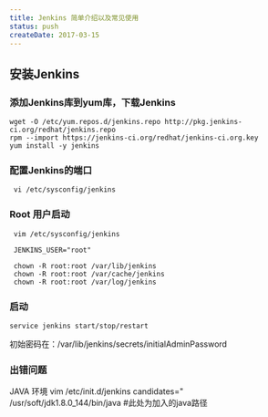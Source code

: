 ```yaml
---
title: Jenkins 简单介绍以及常见使用
status: push
createDate: 2017-03-15
---
```

## 安装Jenkins
### 添加Jenkins库到yum库，下载Jenkins
~~~
wget -O /etc/yum.repos.d/jenkins.repo http://pkg.jenkins-ci.org/redhat/jenkins.repo
rpm --import https://jenkins-ci.org/redhat/jenkins-ci.org.key
yum install -y jenkins
~~~
### 配置Jenkins的端口
~~~
 vi /etc/sysconfig/jenkins
~~~
### Root 用户启动
~~~
 vim /etc/sysconfig/jenkins

 JENKINS_USER="root"

 chown -R root:root /var/lib/jenkins
 chown -R root:root /var/cache/jenkins
 chown -R root:root /var/log/jenkins
~~~

### 启动
~~~
service jenkins start/stop/restart
~~~
初始密码在：/var/lib/jenkins/secrets/initialAdminPassword


### 出错问题
JAVA 环境
vim  /etc/init.d/jenkins
candidates="
/usr/soft/jdk1.8.0_144/bin/java #此处为加入的java路径